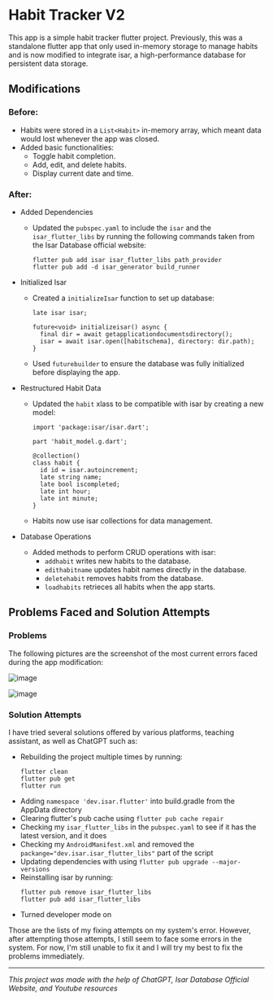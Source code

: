 # Habit Tracker V2

This app is a simple habit tracker flutter project. Previously, this was a standalone flutter app that only used in-memory storage to manage habits and is now modified
to integrate isar, a high-performance database for persistent data storage.

## Modifications

### Before:
- Habits were stored in a `List<Habit>` in-memory array, which meant data would lost whenever the app was closed.
- Added basic functionalities:
  - Toggle habit completion.
  - Add, edit, and delete habits.
  - Display current date and time.

### After:
- Added Dependencies
  - Updated the `pubspec.yaml` to include the `isar` and the `isar_flutter_libs` by running the following commands taken from the Isar Database official website:
    ```
    flutter pub add isar isar_flutter_libs path_provider
    flutter pub add -d isar_generator build_runner
    ```
    
- Initialized Isar
  - Created a `initializeIsar` function to set up database:
    ```
    late isar isar;

    future<void> initializeisar() async {
      final dir = await getapplicationdocumentsdirectory();
      isar = await isar.open([habitschema], directory: dir.path);
    }
    ```
  - Used `futurebuilder` to ensure the database was fully initialized before displaying the app.

- Restructured Habit Data
  - Updated the `habit` xlass to be compatible with isar by creating a new model:
    ```
    import 'package:isar/isar.dart';

    part 'habit_model.g.dart';

    @collection()
    class habit {
      id id = isar.autoincrement;
      late string name;
      late bool iscompleted;
      late int hour;
      late int minute;
    }
    ```
  - Habits now use isar collections for data management.

- Database Operations
  - Added methods to perform CRUD operations with isar:
    - `addhabit` writes new habits to the database.
    - `edithabitname` updates habit names directly in the database.
    - `deletehabit` removes habits from the database.
    - `loadhabits` retrieces all habits when the app starts.
   
## Problems Faced and Solution Attempts

### Problems

The following pictures are the screenshot of the most current errors faced during the app modification:

![image](https://github.com/user-attachments/assets/82b8bf03-667f-4195-8fc0-ef50e084ce8b)

![image](https://github.com/user-attachments/assets/86738abb-6bb7-451a-b32c-80ef6d39f3c4)

### Solution Attempts

I have tried several solutions offered by various platforms, teaching assistant, as well as ChatGPT such as:
- Rebuilding the project multiple times by running:
  ```
  flutter clean
  flutter pub get
  flutter run
  ```
- Adding `namespace 'dev.isar.flutter'` into build.gradle from the AppData directory
- Clearing flutter's pub cache using `flutter pub cache repair`
- Checking my `isar_flutter_libs` in the `pubspec.yaml` to see if it has the latest version, and it does
- Checking my `AndroidManifest.xml` and removed the `packange="dev.isar.isar_flutter_libs"` part of the script
- Updating dependencies with using `flutter pub upgrade --major-versions`
- Reinstalling isar by running:
  ```
  flutter pub remove isar_flutter_libs
  flutter pub add isar_flutter_libs
  ```
- Turned developer mode on

Those are the lists of my fixing attempts on my system's error. However, after attempting those attempts, I still seem to face some errors in the system.
For now, I'm still unable to fix it and I will try my best to fix the problems immediately.

------

_This project was made with the help of ChatGPT, Isar Database Official Website, and Youtube resources_
